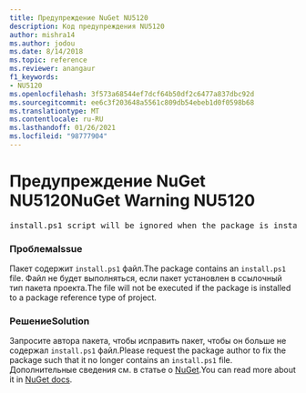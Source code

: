 ```yaml
---
title: Предупреждение NuGet NU5120
description: Код предупреждения NU5120
author: mishra14
ms.author: jodou
ms.date: 8/14/2018
ms.topic: reference
ms.reviewer: anangaur
f1_keywords:
- NU5120
ms.openlocfilehash: 3f573a68544ef7dcf64b50df2c6477a837dbc92d
ms.sourcegitcommit: ee6c3f203648a5561c809db54ebeb1d0f0598b68
ms.translationtype: MT
ms.contentlocale: ru-RU
ms.lasthandoff: 01/26/2021
ms.locfileid: "98777904"
---
```

# <a name="nuget-warning-nu5120"></a><span data-ttu-id="73dde-103">Предупреждение NuGet NU5120</span><span class="sxs-lookup"><span data-stu-id="73dde-103">NuGet Warning NU5120</span></span>
<pre>install.ps1 script will be ignored when the package is installed after the migration.</pre>

### <a name="issue"></a><span data-ttu-id="73dde-104">Проблема</span><span class="sxs-lookup"><span data-stu-id="73dde-104">Issue</span></span>

<span data-ttu-id="73dde-105">Пакет содержит `install.ps1` файл.</span><span class="sxs-lookup"><span data-stu-id="73dde-105">The package contains an `install.ps1` file.</span></span> <span data-ttu-id="73dde-106">Файл не будет выполняться, если пакет установлен в ссылочный тип пакета проекта.</span><span class="sxs-lookup"><span data-stu-id="73dde-106">The file will not be executed if the package is installed to a package reference type of project.</span></span>


### <a name="solution"></a><span data-ttu-id="73dde-107">Решение</span><span class="sxs-lookup"><span data-stu-id="73dde-107">Solution</span></span>

<span data-ttu-id="73dde-108">Запросите автора пакета, чтобы исправить пакет, чтобы он больше не содержал `install.ps1` файл.</span><span class="sxs-lookup"><span data-stu-id="73dde-108">Please request the package author to fix the package such that it no longer contains an `install.ps1` file.</span></span> <span data-ttu-id="73dde-109">Дополнительные сведения см. в статье о [NuGet](../../consume-packages/migrate-packages-config-to-package-reference.md).</span><span class="sxs-lookup"><span data-stu-id="73dde-109">You can read more about it in [NuGet docs](../../consume-packages/migrate-packages-config-to-package-reference.md).</span></span>
